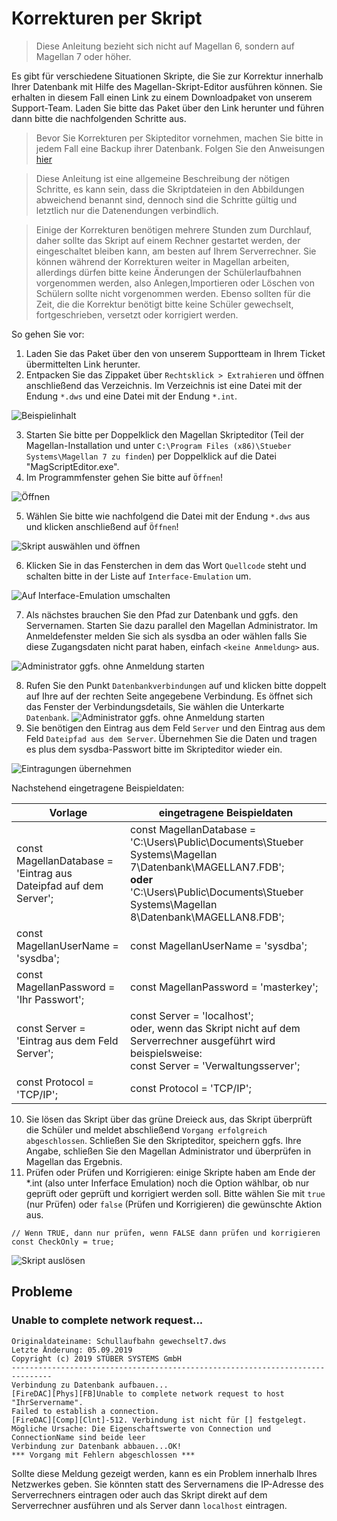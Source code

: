 # Korrekturen per Skript 

>Diese Anleitung bezieht sich nicht auf Magellan 6, sondern auf Magellan 7 oder höher.

Es gibt für verschiedene Situationen Skripte, die Sie zur Korrektur innerhalb Ihrer Datenbank mit Hilfe des Magellan-Skript-Editor ausführen können. Sie erhalten in diesem Fall einen Link zu einem Downloadpaket von unserem Support-Team.
Laden Sie bitte das Paket über den Link herunter und führen dann bitte die nachfolgenden Schritte aus.

> Bevor Sie Korrekturen per Skipteditor vornehmen, machen Sie bitte in jedem Fall eine Backup ihrer Datenbank. Folgen Sie den Anweisungen [hier](https://doc.magellan.stueber.de/schulverwaltung/admin/sicherung/#sicherungskopie-erstellen)


> Diese Anleitung ist eine allgemeine Beschreibung der nötigen Schritte, es kann sein, dass die Skriptdateien in den Abbildungen abweichend benannt sind, dennoch sind die Schritte gültig und letztlich nur die Datenendungen verbindlich.


> Einige der Korrekturen benötigen mehrere Stunden zum Durchlauf, daher sollte das Skript auf einem Rechner gestartet werden, der eingeschaltet bleiben kann, am besten auf Ihrem Serverrechner.
Sie können während der Korrekturen weiter in Magellan arbeiten, allerdings dürfen bitte keine Änderungen der Schülerlaufbahnen vorgenommen werden, also Anlegen,Importieren oder Löschen von Schülern sollte nicht vorgenommen werden. Ebenso sollten für die Zeit, die die Korrektur benötigt bitte keine Schüler gewechselt, fortgeschrieben, versetzt oder korrigiert werden.

So gehen Sie vor:

1. Laden Sie das Paket über den von unserem Supportteam in Ihrem Ticket übermittelten Link herunter.
2. Entpacken Sie das Zippaket über `Rechtsklick > Extrahieren` und öffnen anschließend das Verzeichnis. Im Verzeichnis ist eine Datei mit der Endung `*.dws` und eine Datei mit der Endung `*.int`.

![Beispielinhalt](/assets/images/support/skripteditor/01.png)

3. Starten Sie bitte per Doppelklick den Magellan Skripteditor (Teil der Magellan-Installation und unter `C:\Program Files (x86)\Stueber Systems\Magellan 7 zu finden`) per Doppelklick auf die Datei "MagScriptEditor.exe".
4. Im Programmfenster gehen Sie bitte auf `Öffnen`!

![Öffnen](/assets/images/support/skripteditor/02.png)

5. Wählen Sie bitte wie nachfolgend die Datei mit der Endung `*.dws` aus und klicken anschließend auf `Öffnen`!

![Skript auswählen und öffnen](/assets/images/support/skripteditor/03.png)

6. Klicken Sie in das Fensterchen in dem das Wort `Quellcode` steht und schalten bitte in der Liste auf `Interface-Emulation` um.

![Auf Interface-Emulation umschalten](/assets/images/support/skripteditor/06.png)

7. Als nächstes brauchen Sie den Pfad zur Datenbank und ggfs. den Servernamen. Starten Sie dazu parallel  den Magellan Administrator. Im Anmeldefenster melden Sie sich als sysdba an oder wählen falls Sie diese Zugangsdaten nicht parat haben, einfach `<keine Anmeldung>` aus.

![Administrator ggfs. ohne Anmeldung starten](/assets/images/support/skripteditor/04.png)

8.  Rufen Sie den Punkt `Datenbankverbindungen` auf und klicken bitte doppelt auf Ihre auf der rechten Seite angegebene Verbindung. Es öffnet sich das Fenster der Verbindungsdetails, Sie wählen die Unterkarte `Datenbank`.
![Administrator ggfs. ohne Anmeldung starten](/assets/images/support/skripteditor/05.png)
9. Sie benötigen den Eintrag aus dem Feld `Server` und den Eintrag aus dem Feld `Dateipfad aus dem Server`. Übernehmen Sie die Daten und tragen es plus dem sysdba-Passwort bitte im Skripteditor wieder ein.

![Eintragungen übernehmen](/assets/images/support/skripteditor/07.png)

Nachstehend eingetragene Beispieldaten: 

Vorlage|eingetragene Beispieldaten
--|--
const MagellanDatabase = 'Eintrag aus Dateipfad auf dem Server';|const MagellanDatabase = 'C:\Users\Public\Documents\Stueber Systems\Magellan 7\Datenbank\MAGELLAN7.FDB';<br/>**oder**<br/>'C:\Users\Public\Documents\Stueber Systems\Magellan 8\Datenbank\MAGELLAN8.FDB';
const MagellanUserName = 'sysdba';|const MagellanUserName = 'sysdba';
const MagellanPassword = 'Ihr Passwort';|const MagellanPassword = 'masterkey';
const Server = 'Eintrag aus dem Feld Server';|const Server = 'localhost';<br/>oder, wenn das Skript nicht auf dem Serverrechner ausgeführt wird beispielsweise: <br/>const Server = 'Verwaltungsserver';
const Protocol = 'TCP/IP';|const Protocol = 'TCP/IP';

10. Sie lösen das Skript über das grüne Dreieck aus, das Skript überprüft die Schüler und meldet abschließend `Vorgang erfolgreich abgeschlossen`. Schließen Sie den Skripteditor, speichern ggfs. Ihre Angabe, schließen Sie den Magellan Administrator und überprüfen in Magellan das Ergebnis.
11. Prüfen oder Prüfen und Korrigieren: einige Skripte haben am Ende der *.int (also unter Inferface Emulation) noch die Option wählbar, ob nur geprüft oder geprüft und korrigiert werden soll. 
Bitte wählen Sie mit `true` (nur Prüfen) oder `false` (Prüfen und Korrigieren) die gewünschte Aktion aus.
    
```
// Wenn TRUE, dann nur prüfen, wenn FALSE dann prüfen und korrigieren
const CheckOnly = true;
```
![Skript auslösen](/assets/images/support/skripteditor/08.png)

## Probleme

### Unable to complete network request...

````
Originaldateiname: Schullaufbahn gewechselt7.dws
Letzte Änderung: 05.09.2019
Copyright (c) 2019 STÜBER SYSTEMS GmbH
-------------------------------------------------------------------------------
Verbindung zu Datenbank aufbauen...
[FireDAC][Phys][FB]Unable to complete network request to host "IhrServername".
Failed to establish a connection.
[FireDAC][Comp][Clnt]-512. Verbindung ist nicht für [] festgelegt. Mögliche Ursache: Die Eigenschaftswerte von Connection und ConnectionName sind beide leer
Verbindung zur Datenbank abbauen...OK!
*** Vorgang mit Fehlern abgeschlossen ***
````

Sollte diese Meldung gezeigt werden, kann es ein Problem innerhalb Ihres Netzwerkes geben. Sie könnten statt des Servernamens die IP-Adresse des Serverrechners eintragen oder auch das Skript direkt auf dem Serverrechner ausführen und als Server dann `localhost` eintragen.